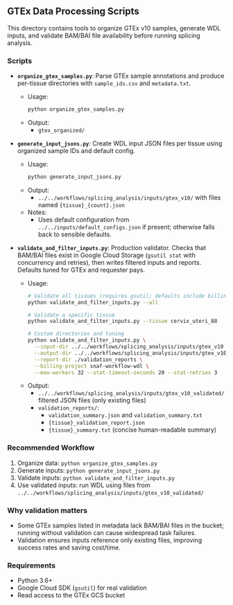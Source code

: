 ## GTEx Data Processing Scripts

This directory contains tools to organize GTEx v10 samples, generate WDL inputs, and validate BAM/BAI file availability before running splicing analysis.

### Scripts

- **`organize_gtex_samples.py`**: Parse GTEx sample annotations and produce per-tissue directories with `sample_ids.csv` and `metadata.txt`.
  - Usage:
    ```bash
    python organize_gtex_samples.py
    ```
  - Output:
    - `gtex_organized/`

- **`generate_input_jsons.py`**: Create WDL input JSON files per tissue using organized sample IDs and default config.
  - Usage:
    ```bash
    python generate_input_jsons.py
    ```
  - Output:
    - `../../workflows/splicing_analysis/inputs/gtex_v10/` with files named `{tissue}_{count}.json`
  - Notes:
    - Uses default configuration from `../../inputs/default_configs.json` if present; otherwise falls back to sensible defaults.

- **`validate_and_filter_inputs.py`**: Production validator. Checks that BAM/BAI files exist in Google Cloud Storage (`gsutil stat` with concurrency and retries), then writes filtered inputs and reports. Defaults tuned for GTEx and requester pays.
  - Usage:
    ```bash
    # Validate all tissues (requires gsutil; defaults include billing project snaf-workflow-wdl)
    python validate_and_filter_inputs.py --all

    # Validate a specific tissue
    python validate_and_filter_inputs.py --tissue cervix_uteri_88

    # Custom directories and tuning
    python validate_and_filter_inputs.py \
      --input-dir ../../workflows/splicing_analysis/inputs/gtex_v10 \
      --output-dir ../../workflows/splicing_analysis/inputs/gtex_v10_validated \
      --report-dir ./validation_reports \
      --billing-project snaf-workflow-wdl \
      --max-workers 32 --stat-timeout-seconds 20 --stat-retries 3
    ```
  - Output:
    - `../../workflows/splicing_analysis/inputs/gtex_v10_validated/` filtered JSON files (only existing files)
    - `validation_reports/`:
      - `validation_summary.json` and `validation_summary.txt`
      - `{tissue}_validation_report.json`
      - `{tissue}_summary.txt` (concise human-readable summary)

### Recommended Workflow

1. Organize data: `python organize_gtex_samples.py`
2. Generate inputs: `python generate_input_jsons.py`
3. Validate inputs: `python validate_and_filter_inputs.py`
4. Use validated inputs: run WDL using files from `../../workflows/splicing_analysis/inputs/gtex_v10_validated/`

### Why validation matters

- Some GTEx samples listed in metadata lack BAM/BAI files in the bucket; running without validation can cause widespread task failures.
- Validation ensures inputs reference only existing files, improving success rates and saving cost/time.

### Requirements

- Python 3.6+
- Google Cloud SDK (`gsutil`) for real validation
- Read access to the GTEx GCS bucket
